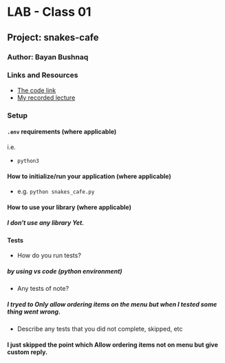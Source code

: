 # LAB - Class 01

## Project: snakes-cafe

### Author: Bayan Bushnaq

### Links and Resources

- [The code link](/snakes_cafe.py)
- [My recorded lecture](https://alqudscollege-my.sharepoint.com/personal/advtech_ltuc_com/_layouts/15/onedrive.aspx?ga=1&id=%2Fpersonal%2Fadvtech%5Fltuc%5Fcom%2FDocuments%2FAcademia%2FCourses%2FCode%20Fellows%20Courses%2FRecorded%20Lectures%2F401%2FPython%2Famman%2Dpython%2D401d10%2Fclass%2D01%2Flecture%2Emp4&parent=%2Fpersonal%2Fadvtech%5Fltuc%5Fcom%2FDocuments%2FAcademia%2FCourses%2FCode%20Fellows%20Courses%2FRecorded%20Lectures%2F401%2FPython%2Famman%2Dpython%2D401d10%2Fclass%2D01)


### Setup

#### `.env` requirements (where applicable)

i.e. 
- `python3`


#### How to initialize/run your application (where applicable)

- e.g. `python snakes_cafe.py`

#### How to use your library (where applicable)
##### I don't use any library Yet.

#### Tests

- How do you run tests?
##### by using vs code (python environment)
- Any tests of note?
##### I tryed to Only allow ordering items on the menu but when I tested some thing went wrong.

- Describe any tests that you did not complete, skipped, etc
#### I just skipped the point which Allow ordering items not on menu but give custom reply.